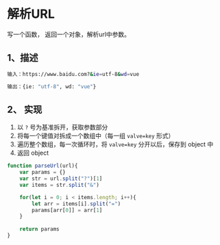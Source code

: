 # 解析URL

写一个函数， 返回一个对象，解析url中参数。

## 1、描述

```bash
输入：https://www.baidu.com?&ie=utf-8&wd=vue

输出：{ie: "utf-8", wd: "vue"}
```

## 2、 实现

1. 以 `?` 号为基准拆开，获取参数部分
2. 将每一个键值对拆成一个数组中（每一组 `valve=key` 形式）
3. 遍历整个数组，每一次循环时，将 `valve=key` 分开以后，保存到 object 中
4. 返回 object

```js
function parseUrl(url){
    var params = {}
    var str = url.split("?")[1]
    var items = str.split("&")

    for(let i = 0; i < items.length; i++){
        let arr = items[i].split("=")
        params[arr[0]] = arr[1]
    }
    
    return params
}
```

<comment-comment/> 
